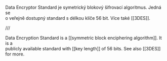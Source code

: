 Data Encryptor Standard je symetrický blokový šifrovací algoritmus. Jedná se  
o veřejně dostupný standard s délkou klíče 56 bit. Více také [[3DES]].  



///



Data Encryption Standard is a [[symmetric block enciphering algorithm]]. It is a  
publicly available standard with [[key length]] of 56 bits. See also [[3DES]] for more.